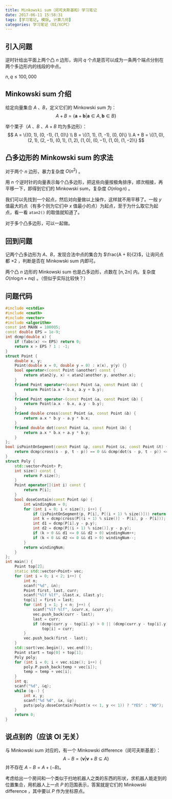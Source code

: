 ```yaml
---
title: Minkowski sum（闵可夫斯基和）学习笔记
date: 2017-06-11 15:58:31
tags: [学习笔记, 模版, 计算几何]
categories: 学习笔记（OI/XCPC）
---
```


## 引入问题

逆时针给出平面上两个凸 $n$ 边形，询问 $q$ 个点是否可以成为一条两个端点分别在两个多边形内的线段的中点。

$n, q \leqslant 100,000$

## Minkowski sum 介绍

给定向量集合 $A$ 、$B$，定义它们的 Minkowski sum 为：
$$
A + B = \{\mathbf{a} + \mathbf{b} | \mathbf{a} \in A, \mathbf{b} \in B\}
$$
<!-- more -->

举个栗子（$A$ 、$B$ 、$A + B$ 均为多边形）：
$$
A = \{(0, 1), (0, -1), (1, 0)\} \\ 
B = \{(1, 1), (1, -1), (0, 0)\} \\
A + B = \{(1, 0), (2, 1), (2, −1), (0, 1), (1, 2), (1, 0), (0, −1), (1, 0), (1, −2)\}
$$

## 凸多边形的 Minkowski sum 的求法

对于两个 $n$ 边形，暴力复杂度 $O(n^2)$ 。

用 $n$ 个逆时针的向量表示每个凸多边形，把这些向量按极角排序，顺次相接，再平移一下，即得到它们的 Minkowski sum，复杂度 $O(n \log n)$ 。

我们可以先找到一个起点，然后对向量做以上操作，这样就不用平移了。一般 $y$ 值最大的点（有多个则为它们中 $x$ 值最小的点）为起点，至于为什么取它为起点，看一看 `atan2()` 的取值就知道了。

对于多个凸多边形，可以一起做。

## 回到问题

记两个凸多边形为 $A$、$B$，发现合法中点的集合为 $\frac{A + B}{2}$，让询问点都 $\times 2$ ，判断是否在 Minkowski sum 内即可。

两个凸 $n$ 边形的 Minkowski sum 也是凸多边形，点数在 $[n, 2n]$ 内。复杂度 $O(n \log n + nq)$ 。（但似乎实际比较快？）

## 问题代码

```c++
#include <cstdio>
#include <cmath>
#include <vector>
#include <algorithm>
const int MAXN = 100005;
const double EPS = 1e-9;
int dcmp(double x) {
    if (fabs(x) <= EPS) return 0;
    return x > EPS ? 1 : -1;
}
struct Point {
    double x, y;
    Point(double x = 0, double y = 0) : x(x), y(y) {}
    bool operator<(const Point &another) const {
        return atan2(y, x) < atan2(another.y, another.x);
    }
    friend Point operator+(const Point &a, const Point &b) {
        return Point(a.x + b.x, a.y + b.y);
    }
    friend Point operator-(const Point &a, const Point &b) {
        return Point(a.x - b.x, a.y - b.y);
    }
    friend double cross(const Point &a, const Point &b) {
        return a.x * b.y - a.y * b.x;
    }
    friend double dot(const Point &a, const Point &b) {
        return a.x * b.x + a.y * b.y;
    }
};
bool isPointOnSegment(const Point &p, const Point &s, const Point &t) {
    return dcmp(cross(s - p, t - p)) == 0 && dcmp(dot(s - p, t - p)) <= 0;
}
struct Poly {
    std::vector<Point> P;
    int size() const {
        return P.size();
    }
    Point operator[](int i) const {
        return P[i];
    }
	bool doseContain(const Point &p) {
        int windingNum = 0;
        for (int i = 0; i < size(); i++) {
            if (isPointOnSegment(p, P[i], P[(i + 1) % size()])) return true;
            int k = dcmp(cross(P[(i + 1) % size()] - P[i], p - P[i]));
            int d1 = dcmp(P[i].y - p.y);
            int d2 = dcmp(P[(i + 1) % size()].y - p.y);
            if (k > 0 && d1 <= 0 && d2 > 0) windingNum++;
            if (k < 0 && d2 <= 0 && d1 > 0) windingNum--;
        }
        return windingNum;
    }
};
int main() {
    Point top[2];
    static std::vector<Point> vec;
    for (int i = 0; i < 2; i++) {
        int n;
        scanf("%d", &n);
        Point first, last, curr;
        scanf("%lf %lf", &last.x, &last.y);
        top[i] = first = last;
        for (int j = 1; j < n; j++) {
            scanf("%lf %lf", &curr.x, &curr.y);
            vec.push_back(curr - last);
            last = curr;
            if (dcmp(curr.y - top[i].y) > 0 || (dcmp(curr.y - top[i].y) == 0 && dcmp(curr.x - top[i].x) < 0))
                top[i] = curr;
        }
        vec.push_back(first - last);
    }
    std::sort(vec.begin(), vec.end());
    Point start = top[0] + top[1];
    Poly poly;
    for (int i = 0; i < vec.size(); i++) {
        poly.P.push_back(temp + vec[i]);
        temp = temp + vec[i];
    }
    int q;
    scanf("%d", &q);
    while (q--) {
        int x, y;
        scanf("%d %d", &x, &y);
        puts(poly.doseContain(Point(x << 1, y << 1)) ? "YES" : "NO");
    }
    return 0;
}
```

## 说点别的（应该 OI 无关）

与 Minkowski sum 对应的，有一个 Minkowski difference（闵可夫斯基差）：
$$
A - B = \{\mathbf{v} | \mathbf{v} + B \subseteq A\}
$$
并不存在 $A - B = A + (-B)$。

考虑给出一个房间和一个类似于扫地机器人之类的东西的形状，求机器人能走到的位置集合，用机器人上一点 $P$ 的范围表示，答案就是它们的 Minkowski difference ，其中要以 $P$ 作为坐标原点。